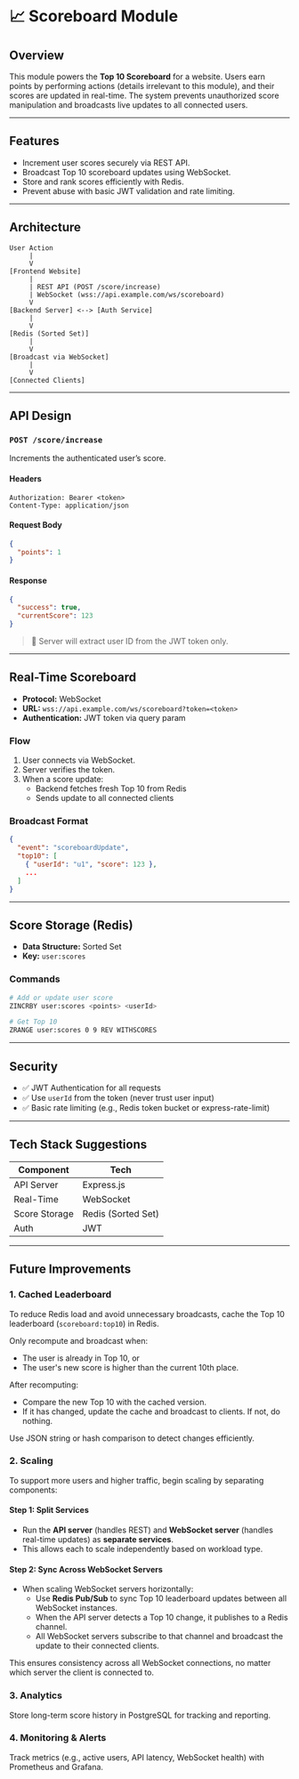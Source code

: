 # 📈 Scoreboard Module

## Overview

This module powers the **Top 10 Scoreboard** for a website. Users earn points by performing actions (details irrelevant to this module), and their scores are updated in real-time. The system prevents unauthorized score manipulation and broadcasts live updates to all connected users.

---

## Features

- Increment user scores securely via REST API.
- Broadcast Top 10 scoreboard updates using WebSocket.
- Store and rank scores efficiently with Redis.
- Prevent abuse with basic JWT validation and rate limiting.

---

## Architecture

```
User Action
     |
     V
[Frontend Website]
     |
     | REST API (POST /score/increase)
     | WebSocket (wss://api.example.com/ws/scoreboard)
     V
[Backend Server] <--> [Auth Service]
     |
     V
[Redis (Sorted Set)]
     |
     V
[Broadcast via WebSocket]
     |
     V
[Connected Clients]
```

---

## API Design

### `POST /score/increase`

Increments the authenticated user’s score.

#### Headers
```
Authorization: Bearer <token>
Content-Type: application/json
```

#### Request Body
```json
{
  "points": 1
}
```

#### Response
```json
{
  "success": true,
  "currentScore": 123
}
```

> 🔐 Server will extract user ID from the JWT token only.

---

## Real-Time Scoreboard

- **Protocol:** WebSocket
- **URL:** `wss://api.example.com/ws/scoreboard?token=<token>`
- **Authentication:** JWT token via query param

### Flow

1. User connects via WebSocket.
2. Server verifies the token.
3. When a score update:
    - Backend fetches fresh Top 10 from Redis
    - Sends update to all connected clients

### Broadcast Format

```json
{
  "event": "scoreboardUpdate",
  "top10": [
    { "userId": "u1", "score": 123 },
    ...
  ]
}
```

---

## Score Storage (Redis)

- **Data Structure:** Sorted Set
- **Key:** `user:scores`

### Commands

```bash
# Add or update user score
ZINCRBY user:scores <points> <userId>

# Get Top 10
ZRANGE user:scores 0 9 REV WITHSCORES
```

---

## Security

- ✅ JWT Authentication for all requests
- ✅ Use `userId` from the token (never trust user input)
- ✅ Basic rate limiting (e.g., Redis token bucket or express-rate-limit)

---

## Tech Stack Suggestions

| Component        | Tech               |
|------------------|--------------------|
| API Server       | Express.js         |
| Real-Time        | WebSocket          |
| Score Storage    | Redis (Sorted Set) |
| Auth             | JWT                |

---

## Future Improvements

### 1. Cached Leaderboard

To reduce Redis load and avoid unnecessary broadcasts, cache the Top 10 leaderboard (`scoreboard:top10`) in Redis.

Only recompute and broadcast when:
- The user is already in Top 10, or
- The user's new score is higher than the current 10th place.

After recomputing:
- Compare the new Top 10 with the cached version.
- If it has changed, update the cache and broadcast to clients. If not, do nothing.

Use JSON string or hash comparison to detect changes efficiently.

### 2. Scaling

To support more users and higher traffic, begin scaling by separating components:

#### Step 1: Split Services
- Run the **API server** (handles REST) and **WebSocket server** (handles real-time updates) as **separate services**.
- This allows each to scale independently based on workload type.

#### Step 2: Sync Across WebSocket Servers
- When scaling WebSocket servers horizontally:
    - Use **Redis Pub/Sub** to sync Top 10 leaderboard updates between all WebSocket instances.
    - When the API server detects a Top 10 change, it publishes to a Redis channel.
    - All WebSocket servers subscribe to that channel and broadcast the update to their connected clients.

This ensures consistency across all WebSocket connections, no matter which server the client is connected to.

### 3. Analytics

Store long-term score history in PostgreSQL for tracking and reporting.

### 4. Monitoring & Alerts

Track metrics (e.g., active users, API latency, WebSocket health) with Prometheus and Grafana.

